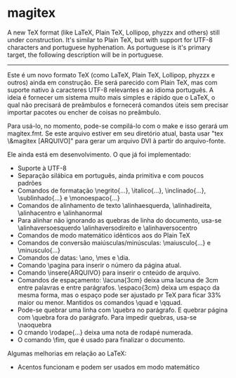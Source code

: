# magitex

A new TeX format (like LaTeX, Plain TeX, Lollipop, phyzzx and others) still under construction. It's similar to Plain TeX, but with support for UTF-8 characters and portuguese hyphenation. As portuguese is it's primary target, the following description will be in portuguese.

-----

Este é um novo formato TeX (como LaTeX, Plain TeX, Lollipop, phyzzx e outros) ainda em construção. Ele será parecido com Plain TeX, mas com suporte nativo à caracteres UTF-8 relevantes e ao idioma português. A ideia é fornecer um sistema muito mais simples e rápido que o LaTeX, o qual não precisará de preâmbulos e fornecerá comandos úteis sem precisar importar pacotes ou encher de coisas no preâmbulo.

Para usá-lo, no momento, pode-se compilá-lo com o make e isso gerará um magitex.fmt. Se este arquivo estiver em seu diretório atual, basta usar "tex \\&magitex [ARQUIVO]" para gerar um arquivo DVI à partir do arquivo-fonte. 

Ele ainda está em desenvolvimento. O que já foi implementado:

* Suporte à UTF-8
* Separação silábica em português, ainda primitiva e com poucos padrões
* Comandos de formatação \negrito{...}, \italico{...}, \inclinado{...}, \sublinhado{...} e \monoespaco{...}
* Comandos de alinhamento de texto \alinhaesquerda, \alinhadireita, \alinhacentro e \alinhanormal
* Para alinhar não ignorando as quebras de linha do documento, usa-se \alinhaversoesquerdo \alinhaversodireito e \alinhaversocentro
* Comandos de modo matemático idênticos aos do Plain TeX
* Comandos de conversão maiúsculas/minúsculas: \maiusculo{...} e \minusculo{...}
* Comandos de datas: \ano, \mes e \dia.
* Comando \pagina para inserir o número da página atual.
* Comando \insere{ARQUIVO} para inserir o cnteúdo de arquivo.
* Comandos de espaçamento: \lacuna{3cm} deixa uma lacuna de 3cm entre palavras e entre parágrafos. \espaco{3cm} deixa um espaço da mesma forma, mas o espaço pode ser ajustado pr TeX para ficar 33% maior ou menor. Mantidos os comandos \quad e \qquad.
* Pode-se quebrar uma linha com \quebra no parágrafo. E quebrar página com \quebra fora do parágrafo. Para impedir quebras, usa-se \naoquebra
* O cmando \rodape{...} deixa uma nota de rodapé numerada.
* O comando \fim, que é usado para finalizar o documento.

Algumas melhorias em relação ao LaTeX:

* Acentos funcionam e podem ser usados em modo matemático